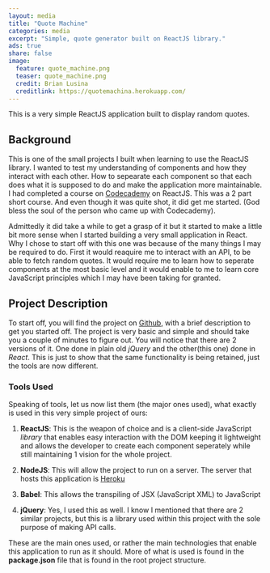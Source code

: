 ```yaml
---
layout: media
title: "Quote Machine"
categories: media
excerpt: "Simple, quote generator built on ReactJS library."
ads: true
share: false
image:
  feature: quote_machine.png
  teaser: quote_machine.png
  credit: Brian Lusina
  creditlink: https://quotemachina.herokuapp.com/
---
```


This is a very simple ReactJS application built to display random quotes.

## Background

This is one of the small projects I built when learning to use the ReactJS library. I wanted to test my understanding of components
and how they interact with each other. How to sepearate each component so that each does what it is supposed to do and make the application more maintainable.
I had completed a course on [Codecademy](http://www.codecademy.com/) on ReactJS. This was a 2 part short course. And even though it was quite shot, it did get me started.
(God bless the soul of the person who came up with Codecademy).


Admittedly it did take a while to get a grasp of it but it started to make a little bit more sense when I started building a very small application in React.
Why I chose to start off with this one was because of the many things I may be required to do. First it would reaquire me to interact with an API, to be able
to fetch random quotes. It would require me to learn how to seperate components at the most basic level and it would enable to me to learn core JavaScript principles
which I may have been taking for granted.

## Project Description

To start off, you will find the project on [Github](https://github.com/BrianLusina/Quote-Machine), with a brief description to get you started off.
The project is very basic and simple and should take you a couple of minutes to figure out. You will notice that there are 2 versions of it.
One done in plain old *jQuery* and the other(this one) done in *React*. This is just to show that the same functionality is being retained, just the tools 
are now different.

### Tools Used
Speaking of tools, let us now list them (the major ones used), what exactly is used in this very simple project of ours:

1. **ReactJS**: This is the weapon of choice and is a client-side JavaScript *library* that enables easy interaction with the DOM keeping it lightweight
and allows the developer to create each component seperately while still maintaining 1 vision for the whole project.

2. **NodeJS**: This will allow the project to run on a server. The server that hosts this application is [Heroku](https://www.heroku.com/)

3. **Babel**: This allows the transpiling of JSX (JavaScript XML) to JavaScript

4. **jQuery**: Yes, I used this as well. I know I mentioned that there are 2 similar projects, but this is a library used within this project
with the sole purpose of making API calls.

These are the main ones used, or rather the main technologies that enable this application to run as it should. More of what is used is found in
the **package.json** file that is found in the root project structure.


